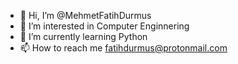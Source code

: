 - 👋 Hi, I’m @MehmetFatihDurmus
- 👀 I’m interested in Computer Enginnering
- 🌱 I’m currently learning Python
- 📫 How to reach me fatihdurmus@protonmail.com

<!---
MehmetFatihDurmus/MehmetFatihDurmus is a ✨ special ✨ repository because its `README.md` (this file) appears on your GitHub profile.
You can click the Preview link to take a look at your changes.
--->
